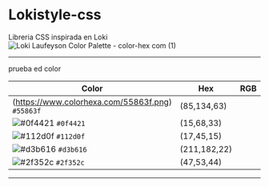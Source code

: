 # Lokistyle-css
Libreria CSS inspirada en Loki
![Loki Laufeyson Color Palette - color-hex com (1)](https://github.com/user-attachments/assets/e223e67a-8f0b-47f6-9e11-2abc6b1c64b8)


---
prueba ed color

| Color | Hex | RGB |
|-------|-----|-----|
| (https://www.colorhexa.com/55863f.png) `#55863f` | (85,134,63) |
| ![#0f4421](https://www.colorhexa.com/55863f.png) `#0f4421` | (15,68,33) |
| ![#112d0f](https://via.placeholder.com/15/112d0f/000000?text=+) `#112d0f` | (17,45,15) |
| ![#d3b616](https://via.placeholder.com/15/d3b616/000000?text=+) `#d3b616` | (211,182,22) |
| ![#2f352c](https://via.placeholder.com/15/2f352c/000000?text=+) `#2f352c` | (47,53,44) |

-----
